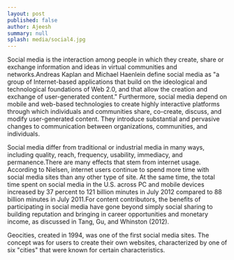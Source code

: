 ```yaml
---
layout: post
published: false
author: Ajeesh
summary: null
splash: media/social4.jpg
---
```


Social media is the interaction among people in which they create, share or exchange information and ideas in virtual communities and networks.Andreas Kaplan and Michael Haenlein define social media as "a group of Internet-based applications that build on the ideological and technological foundations of Web 2.0, and that allow the creation and exchange of user-generated content." Furthermore, social media depend on mobile and web-based technologies to create highly interactive platforms through which individuals and communities share, co-create, discuss, and modify user-generated content. They introduce substantial and pervasive changes to communication between organizations, communities, and individuals.

Social media differ from traditional or industrial media in many ways, including quality, reach, frequency, usability, immediacy, and permanence.There are many effects that stem from internet usage. According to Nielsen, internet users continue to spend more time with social media sites than any other type of site. At the same time, the total time spent on social media in the U.S. across PC and mobile devices increased by 37 percent to 121 billion minutes in July 2012 compared to 88 billion minutes in July 2011.For content contributors, the benefits of participating in social media have gone beyond simply social sharing to building reputation and bringing in career opportunities and monetary income, as discussed in Tang, Gu, and Whinston (2012).

Geocities, created in 1994, was one of the first social media sites. The concept was for users to create their own websites, characterized by one of six "cities" that were known for certain characteristics.

